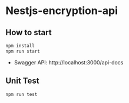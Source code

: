 # Nestjs-encryption-api

## How to start

```bash
npm install
npm run start
```

- Swagger API: http://localhost:3000/api-docs

## Unit Test

```bash
npm run test
```

